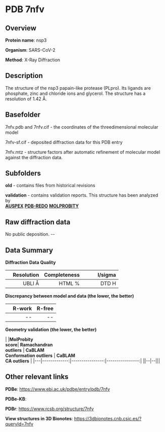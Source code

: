 # PDB 7nfv

## Overview

**Protein name**: nsp3

**Organism**: SARS-CoV-2

**Method**: X-Ray Diffraction

## Description

The structure of the nsp3 papain-like protease (PLpro). Its ligands are phosphate, zinc and chloride ions and glycerol. The structure has a resolution of 1.42 Å.

## Basefolder

7nfv.pdb and 7nfv.cif - the coordinates of the threedimensional molecular model

7nfv-sf.cif - deposited diffraction data for this PDB entry

7nfv.mtz - structure factors after automatic refinement of molecular model against the diffraction data.

## Subfolders



**old** - contains files from historical revisions

**validation** - contains validation reports. This structure has been analyzed by <br>[**AUSPEX**](https://github.com/thorn-lab/coronavirus_structural_task_force/tree/master/pdb/nsp3/SARS-CoV-2/7nfv/validation/auspex) [**PDB-REDO**](https://github.com/thorn-lab/coronavirus_structural_task_force/tree/master/pdb/nsp3/SARS-CoV-2/7nfv/validation/pdb-redo) [**MOLPROBITY**](https://github.com/thorn-lab/coronavirus_structural_task_force/tree/master/pdb/nsp3/SARS-CoV-2/7nfv/validation/molprobity)    



## Raw diffraction data

No public deposition. --<br> 

## Data Summary
**Diffraction Data Quality**

|   | Resolution | Completeness| I/sigma |
|---|-------------:|----------------:|--------------:|
|   |UBLI Å| HTML %|<img width=50/>DTD H|

**Discrepancy between model and data (the lower, the better)**

|   | **R-work**| **R-free**   
|---|-------------:|----------------:|           
||--|--|

**Geometry validation (the lower, the better)**

|   |**MolProbity<br>score**| **Ramachandran<br>outliers** | **CaBLAM<br>Conformation outliers** | **CaBLAM<br>CA outliers** |
|---|-------------:|----------------:|----------------:|
||--|--|||

 

 



## Other relevant links 
**PDBe**:  https://www.ebi.ac.uk/pdbe/entry/pdb/7nfv

**PDBe-KB**:  
 
**PDBr**: https://www.rcsb.org/structure/7nfv 

**View structures in 3D Bionotes**: https://3dbionotes.cnb.csic.es/?queryId=7nfv


